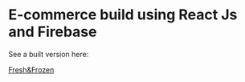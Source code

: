 # E-commerce build using React Js and Firebase

See a built version here:

[Fresh&Frozen](https://freshandfrozen.netlify.app/)
